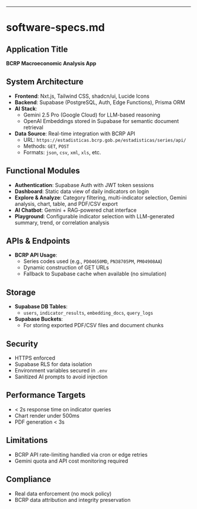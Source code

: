 ---
# software-specs.md

## Application Title
**BCRP Macroeconomic Analysis App**

## System Architecture
- **Frontend**: Nxt.js, Tailwind CSS, shadcn/ui, Lucide Icons
- **Backend**: Supabase (PostgreSQL, Auth, Edge Functions), Prisma ORM
- **AI Stack**:
  - Gemini 2.5 Pro (Google Cloud) for LLM-based reasoning
  - OpenAI Embeddings stored in Supabase for semantic document retrieval
- **Data Source**: Real-time integration with BCRP API
  - URL: `https://estadisticas.bcrp.gob.pe/estadisticas/series/api/`
  - Methods: `GET`, `POST`
  - Formats: `json`, `csv`, `xml`, `xls`, etc.

## Functional Modules
- **Authentication**: Supabase Auth with JWT token sessions
- **Dashboard**: Static data view of daily indicators on login
- **Explore & Analyze**: Category filtering, multi-indicator selection, Gemini analysis, chart, table, and PDF/CSV export
- **AI Chatbot**: Gemini + RAG-powered chat interface
- **Playground**: Configurable indicator selection with LLM-generated summary, trend, or correlation analysis

## APIs & Endpoints
- **BCRP API Usage**:
  - Series codes used (e.g., `PD04650MD`, `PN38705PM`, `PM04908AA`)
  - Dynamic construction of GET URLs
  - Fallback to Supabase cache when available (no simulation)

## Storage
- **Supabase DB Tables**:
  - `users`, `indicator_results`, `embedding_docs`, `query_logs`
- **Supabase Buckets**:
  - For storing exported PDF/CSV files and document chunks

## Security
- HTTPS enforced
- Supabase RLS for data isolation
- Environment variables secured in `.env`
- Sanitized AI prompts to avoid injection

## Performance Targets
- < 2s response time on indicator queries
- Chart render under 500ms
- PDF generation < 3s

## Limitations
- BCRP API rate-limiting handled via cron or edge retries
- Gemini quota and API cost monitoring required

## Compliance
- Real data enforcement (no mock policy)
- BCRP data attribution and integrity preservation

